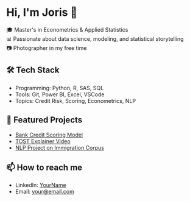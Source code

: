 # Hi, I'm Joris 👋

🎓 Master's in Econometrics & Applied Statistics  
📊 Passionate about data science, modeling, and statistical storytelling  
📷 Photographer in my free time  

## 🛠️ Tech Stack
- Programming: Python, R, SAS, SQL
- Tools: Git, Power BI, Excel, VSCode
- Topics: Credit Risk, Scoring, Econometrics, NLP

## 📂 Featured Projects
- [Bank Credit Scoring Model](link-to-repo)
- [TOST Explainer Video](link-to-repo)
- [NLP Project on Immigration Corpus](link-to-repo)

## 📫 How to reach me
- LinkedIn: [YourName](link)
- Email: your@email.com
